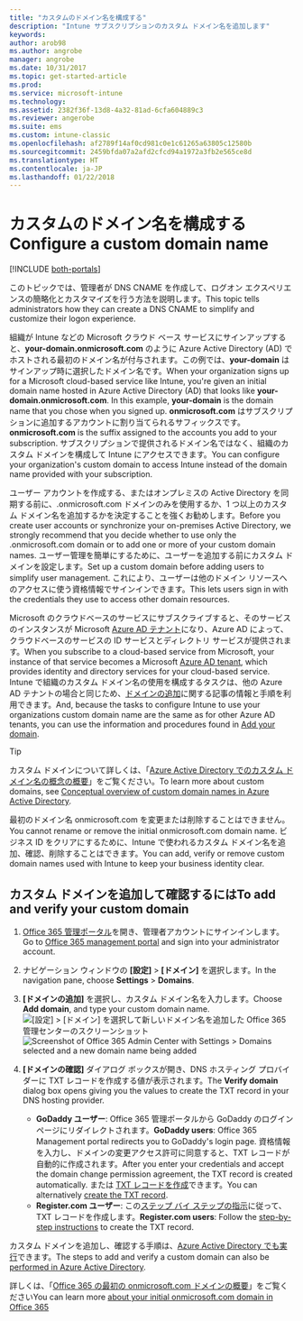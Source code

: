 ```yaml
---
title: "カスタムのドメイン名を構成する"
description: "Intune サブスクリプションのカスタム ドメイン名を追加します"
keywords: 
author: arob98
ms.author: angrobe
manager: angrobe
ms.date: 10/31/2017
ms.topic: get-started-article
ms.prod: 
ms.service: microsoft-intune
ms.technology: 
ms.assetid: 2382f36f-13d8-4a32-81ad-6cfa604889c3
ms.reviewer: angerobe
ms.suite: ems
ms.custom: intune-classic
ms.openlocfilehash: af2789f14af0cd981c0e1c61265a63805c12580b
ms.sourcegitcommit: 2459bfda07a2afd2cfcd94a1972a3fb2e565ce8d
ms.translationtype: HT
ms.contentlocale: ja-JP
ms.lasthandoff: 01/22/2018
---
```

# <a name="configure-a-custom-domain-name"></a><span data-ttu-id="7ba48-103">カスタムのドメイン名を構成する</span><span class="sxs-lookup"><span data-stu-id="7ba48-103">Configure a custom domain name</span></span>

[!INCLUDE [both-portals](./includes/note-for-both-portals.md)]

<span data-ttu-id="7ba48-104">このトピックでは、管理者が DNS CNAME を作成して、ログオン エクスペリエンスの簡略化とカスタマイズを行う方法を説明します。</span><span class="sxs-lookup"><span data-stu-id="7ba48-104">This topic tells administrators how they can create a DNS CNAME to simplify and customize their logon experience.</span></span>

<span data-ttu-id="7ba48-105">組織が Intune などの Microsoft クラウド ベース サービスにサインアップすると、**your-domain.onmicrosoft.com** のように Azure Active Directory (AD) でホストされる最初のドメイン名が付与されます。この例では、**your-domain** はサインアップ時に選択したドメイン名です。</span><span class="sxs-lookup"><span data-stu-id="7ba48-105">When your organization signs up for a Microsoft cloud-based service like Intune, you're given an initial domain name hosted in Azure Active Directory (AD) that looks like **your-domain.onmicrosoft.com**. In this example, **your-domain** is the domain name that you chose when you signed up.</span></span> <span data-ttu-id="7ba48-106">**onmicrosoft.com** はサブスクリプションに追加するアカウントに割り当てられるサフィックスです。</span><span class="sxs-lookup"><span data-stu-id="7ba48-106">**onmicrosoft.com** is the suffix assigned to the accounts you add to your subscription.</span></span> <span data-ttu-id="7ba48-107">サブスクリプションで提供されるドメイン名ではなく、組織のカスタム ドメインを構成して Intune にアクセスできます。</span><span class="sxs-lookup"><span data-stu-id="7ba48-107">You can configure your organization's custom domain to access Intune instead of the domain name provided with your subscription.</span></span>

<span data-ttu-id="7ba48-108">ユーザー アカウントを作成する、またはオンプレミスの Active Directory を同期する前に、.onmicrosoft.com ドメインのみを使用するか、1 つ以上のカスタム ドメイン名を追加するかを決定することを強くお勧めします。</span><span class="sxs-lookup"><span data-stu-id="7ba48-108">Before you create user accounts or synchronize your on-premises Active Directory, we strongly recommend that you decide whether to use only the .onmicrosoft.com domain or to add one or more of your custom domain names.</span></span> <span data-ttu-id="7ba48-109">ユーザー管理を簡単にするために、ユーザーを追加する前にカスタム ドメインを設定します。</span><span class="sxs-lookup"><span data-stu-id="7ba48-109">Set up a custom domain before adding users to simplify user management.</span></span> <span data-ttu-id="7ba48-110">これにより、ユーザーは他のドメイン リソースへのアクセスに使う資格情報でサインインできます。</span><span class="sxs-lookup"><span data-stu-id="7ba48-110">This lets users sign in with the credentials they use to access other domain resources.</span></span>

<span data-ttu-id="7ba48-111">Microsoft のクラウドベースのサービスにサブスクライブすると、そのサービスのインスタンスが Microsoft [Azure AD テナント](http://technet.microsoft.com/library/jj573650.aspx#BKMK_WhatIsAnAzureADTenant)になり、Azure AD によって、クラウドベースのサービスの ID サービスとディレクトリ サービスが提供されます。</span><span class="sxs-lookup"><span data-stu-id="7ba48-111">When you subscribe to a cloud-based service from Microsoft, your instance of that service becomes a Microsoft  [Azure AD tenant](http://technet.microsoft.com/library/jj573650.aspx#BKMK_WhatIsAnAzureADTenant), which provides identity and directory services for your cloud-based service.</span></span> <span data-ttu-id="7ba48-112">Intune で組織のカスタム ドメイン名の使用を構成するタスクは、他の Azure AD テナントの場合と同じため、[ドメインの追加](https://azure.microsoft.com/documentation/articles/active-directory-add-domain/)に関する記事の情報と手順を利用できます。</span><span class="sxs-lookup"><span data-stu-id="7ba48-112">And, because the tasks to configure Intune to use your organizations custom domain name are the same as for other Azure AD tenants, you can use the information and procedures found in [Add your domain](https://azure.microsoft.com/documentation/articles/active-directory-add-domain/).</span></span>

> [!TIP]
> <span data-ttu-id="7ba48-113">カスタム ドメインについて詳しくは、「[Azure Active Directory でのカスタム ドメイン名の概念の概要](https://azure.microsoft.com/documentation/articles/active-directory-add-domain-concepts/)」をご覧ください。</span><span class="sxs-lookup"><span data-stu-id="7ba48-113">To learn more about custom domains, see [Conceptual overview of custom domain names in Azure Active Directory](https://azure.microsoft.com/documentation/articles/active-directory-add-domain-concepts/).</span></span>

<span data-ttu-id="7ba48-114">最初のドメイン名 onmicrosoft.com を変更または削除することはできません。</span><span class="sxs-lookup"><span data-stu-id="7ba48-114">You cannot rename or remove the initial onmicrosoft.com domain name.</span></span> <span data-ttu-id="7ba48-115">ビジネス ID をクリアにするために、Intune で使われるカスタム ドメイン名を追加、確認、削除することはできます。</span><span class="sxs-lookup"><span data-stu-id="7ba48-115">You can add, verify or remove custom domain names used with Intune to keep your business identity clear.</span></span>

## <a name="to-add-and-verify-your-custom-domain"></a><span data-ttu-id="7ba48-116">カスタム ドメインを追加して確認するには</span><span class="sxs-lookup"><span data-stu-id="7ba48-116">To add and verify your custom domain</span></span>

1. <span data-ttu-id="7ba48-117">[Office 365 管理ポータル](https://portal.office.com/Admin/Default.aspx)を開き、管理者アカウントにサインインします。</span><span class="sxs-lookup"><span data-stu-id="7ba48-117">Go to [Office 365 management portal](https://portal.office.com/Admin/Default.aspx) and sign into your administrator account.</span></span>

2. <span data-ttu-id="7ba48-118">ナビゲーション ウィンドウの **[設定]** &gt; **[ドメイン]** を選択します。</span><span class="sxs-lookup"><span data-stu-id="7ba48-118">In the navigation pane, choose **Settings** &gt; **Domains**.</span></span>

3. <span data-ttu-id="7ba48-119">**[ドメインの追加]** を選択し、カスタム ドメイン名を入力します。</span><span class="sxs-lookup"><span data-stu-id="7ba48-119">Choose **Add domain**, and type your custom domain name.</span></span>
   <span data-ttu-id="7ba48-120">![[設定] > [ドメイン] を選択して新しいドメイン名を追加した Office 365 管理センターのスクリーンショット](./media/domain-custom-add.png)</span><span class="sxs-lookup"><span data-stu-id="7ba48-120">![Screenshot of Office 365 Admin Center with Settings > Domains selected and a new domain name being added](./media/domain-custom-add.png)</span></span>
4. <span data-ttu-id="7ba48-121">**[ドメインの確認]** ダイアログ ボックスが開き、DNS ホスティング プロバイダーに TXT レコードを作成する値が表示されます。</span><span class="sxs-lookup"><span data-stu-id="7ba48-121">The **Verify domain** dialog box opens giving you the values to create the TXT record in your DNS hosting provider.</span></span>
    - <span data-ttu-id="7ba48-122">**GoDaddy ユーザー**: Office 365 管理ポータルから GoDaddy のログイン ページにリダイレクトされます。</span><span class="sxs-lookup"><span data-stu-id="7ba48-122">**GoDaddy users**: Office 365 Management portal redirects you to GoDaddy's login page.</span></span> <span data-ttu-id="7ba48-123">資格情報を入力し、ドメインの変更アクセス許可に同意すると、TXT レコードが自動的に作成されます。</span><span class="sxs-lookup"><span data-stu-id="7ba48-123">After you enter your credentials and accept the domain change permission agreement, the TXT record is created automatically.</span></span> <span data-ttu-id="7ba48-124">または [TXT レコードを作成](https://support.office.com/article/Create-DNS-records-at-GoDaddy-for-Office-365-f40a9185-b6d5-4a80-bb31-aa3bb0cab48a)できます。</span><span class="sxs-lookup"><span data-stu-id="7ba48-124">You can alternatively [create the TXT record](https://support.office.com/article/Create-DNS-records-at-GoDaddy-for-Office-365-f40a9185-b6d5-4a80-bb31-aa3bb0cab48a).</span></span>
    - <span data-ttu-id="7ba48-125">**Register.com ユーザー**: この[ステップ バイ ステップの指示](https://support.office.com/article/Create-DNS-records-at-Register-com-for-Office-365-55bd8c38-3316-48ae-a368-4959b2c1684e#BKMK_verify)に従って、TXT レコードを作成します。</span><span class="sxs-lookup"><span data-stu-id="7ba48-125">**Register.com users**: Follow the [step-by-step instructions](https://support.office.com/article/Create-DNS-records-at-Register-com-for-Office-365-55bd8c38-3316-48ae-a368-4959b2c1684e#BKMK_verify) to create the TXT record.</span></span>

<span data-ttu-id="7ba48-126">カスタム ドメインを追加し、確認する手順は、[Azure Active Directory でも実行](https://azure.microsoft.com/documentation/articles/active-directory-add-domain/)できます。</span><span class="sxs-lookup"><span data-stu-id="7ba48-126">The steps to add and verify a custom domain can also be [performed in Azure Active Directory](https://azure.microsoft.com/documentation/articles/active-directory-add-domain/).</span></span>

<span data-ttu-id="7ba48-127">詳しくは、「[Office 365 の最初の onmicrosoft.com ドメインの概要](https://support.office.com/article/About-your-initial-onmicrosoft-com-domain-in-Office-365-B9FC3018-8844-43F3-8DB1-1B3A8E9CFD5A)」をご覧ください</span><span class="sxs-lookup"><span data-stu-id="7ba48-127">You can learn more [about your initial onmicrosoft.com domain in Office 365](https://support.office.com/article/About-your-initial-onmicrosoft-com-domain-in-Office-365-B9FC3018-8844-43F3-8DB1-1B3A8E9CFD5A)</span></span>
